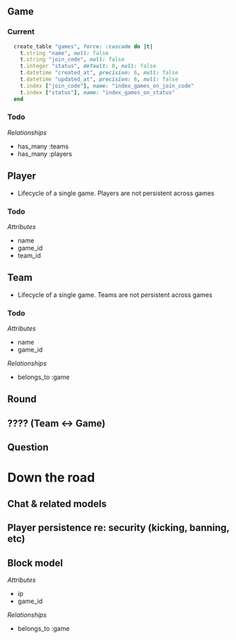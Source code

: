 
## Game

### Current
```ruby
  create_table "games", force: :cascade do |t|
    t.string "name", null: false
    t.string "join_code", null: false
    t.integer "status", default: 0, null: false
    t.datetime "created_at", precision: 6, null: false
    t.datetime "updated_at", precision: 6, null: false
    t.index ["join_code"], name: "index_games_on_join_code"
    t.index ["status"], name: "index_games_on_status"
  end
```

### Todo

*Relationships*

- has_many :teams
- has_many :players

## Player

- Lifecycle of a single game.  Players are not persistent across games

### Todo

*Attributes*

- name
- game_id
- team_id

## Team

- Lifecycle of a single game.  Teams are not persistent across games

### Todo

*Attributes*

- name
- game_id

*Relationships*

- belongs_to :game

## Round

## ???? (Team <-> Game)

## Question

# Down the road

## Chat & related models
## Player persistence re: security (kicking, banning, etc)

## Block model

*Attributes*

- ip
- game_id

*Relationships*

- belongs_to :game

